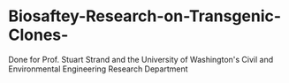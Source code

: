# Biosaftey-Research-on-Transgenic-Clones-
Done for Prof. Stuart Strand and the University of Washington's Civil and Environmental Engineering Research Department
